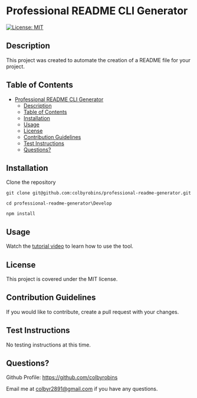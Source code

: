 # Professional README CLI Generator
  
  [![License: MIT](https://img.shields.io/badge/License-MIT-yellow.svg)](https://choosealicense.com/licenses/mit/)

## Description
This project was created to automate the creation of a README file for your project.

## Table of Contents

- [Professional README CLI Generator](#professional-readme-cli-generator)
  - [Description](#description)
  - [Table of Contents](#table-of-contents)
  - [Installation](#installation)
  - [Usage](#usage)
  - [License](#license)
  - [Contribution Guidelines](#contribution-guidelines)
  - [Test Instructions](#test-instructions)
  - [Questions?](#questions)


## Installation 

Clone the repository
```
git clone git@github.com:colbyrobins/professional-readme-generator.git
 
cd professional-readme-generator\Develop

npm install
```

## Usage
Watch the [tutorial video](https://drive.google.com/file/d/1GKgB7covFeslhdpvXXuOjAWP1LVDA-FD/view) to learn how to use the tool.
## License
This project is covered under the MIT license.

## Contribution Guidelines
If you would like to contribute, create a pull request with your changes.

## Test Instructions 
No testing instructions at this time.

## Questions?

Github Profile: https://github.com/colbyrobins

Email me at colbyr2891@gmail.com if you have any questions.
